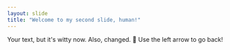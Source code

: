 ```yaml
---
layout: slide
title: "Welcome to my second slide, human!"
---
```

Your text, but it's witty now. Also, changed. :tada:
Use the left arrow to go back!

